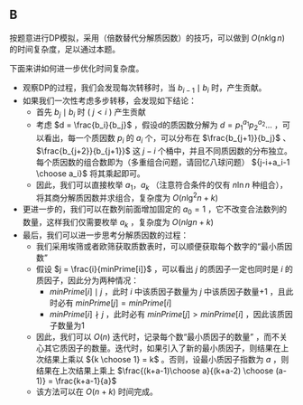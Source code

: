 
## B

按题意进行DP模拟，采用（倍数替代分解质因数）的技巧，可以做到 $O(nk\lg{n})$ 的时间复杂度，足以通过本题。

下面来讲如何进一步优化时间复杂度。

* 观察DP的过程，我们会发现每次转移时，当 $b_{i-1}\mid b_i$ 时，产生贡献。
* 如果我们一次性考虑多步转移，会发现如下结论：
    * 首先 $b_j \mid b_i$ 时 ( $j\lt i$ ) 产生贡献
    * 考虑 $d = \frac{b_i}{b_j}$ ，假设d的质因数分解为 $d=p_1^{a_1}p_2^{a_2}...$ ，可以看出，每一个质因数 $p_i$ 的 $a_i$ 个，可以分布在 $\frac{b_{j+1}}{b_j}$ 、 $\frac{b_{j+2}}{b_{j+1}}$ 这 $j-i$ 个桶中，并且不同质因数的分布独立。每个质因数的组合数即为（多重组合问题，请回忆八球问题） ${j-i+a_i-1 \choose a_i}$ 将其乘起即可。
    * 因此，我们可以直接枚举 $a_1，a_k$ （注意符合条件的仅有 $n\ln{n}$ 种组合），将其商分解质因数并求组合，复杂度为 $O(n\lg ^2{n} + k)$
* 更进一步的，我们可以在数列前面增加固定的 $a_0=1$ ，它不改变合法数列的数量，这样我们仅需要枚举 $a_k$ ，复杂度为 $O(nlgn + k)$
* 最后，我们可以进一步思考分解质因数的过程：
    * 我们采用埃筛或者欧筛获取质数表时，可以顺便获取每个数字的“最小质因数”
    * 假设 $j = \frac{i}{minPrime[i]}$ ，可以看出 $j$ 的质因子一定也同时是 $i$ 的质因子，因此分为两种情况：
        * $minPrime[i] \mid j$ ，此时 $i$ 中该质因子数量为 $j$ 中该质因子数量+1 ，且此时必有 $minPrime[j] = minPrime[i]$
        * $minPrime[i] \nmid j$ ，此时必有 $minPrime[j] \gt minPrime[i]$ ，因此该质因子数量为1
    * 因此，我们可以 $O(n)$ 迭代时，记录每个数“最小质因子的数量” ，而不关心其它质因子的数量。迭代时，如果引入了新的最小质因子，则结果在上次结果上乘以 ${k \choose 1} = k$ 。否则，设最小质因子指数为 $a$ ，则结果在上次结果上乘上 $\frac{(k+a-1)\choose a}{(k+a-2) \choose (a-1)} = \frac{k+a-1}{a}$
    * 该方法可以在 $O(n+k)$ 时间完成。